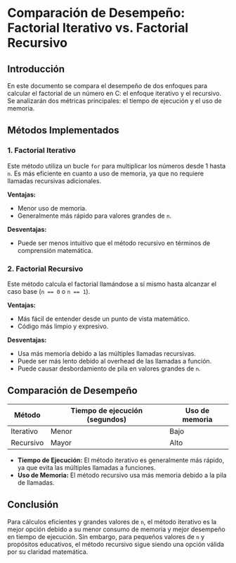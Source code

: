 # Comparación de Desempeño: Factorial Iterativo vs. Factorial Recursivo

## Introducción
En este documento se compara el desempeño de dos enfoques para calcular el factorial de un número en C: el enfoque iterativo y el recursivo. Se analizarán dos métricas principales: el tiempo de ejecución y el uso de memoria.

## Métodos Implementados

### 1. Factorial Iterativo
Este método utiliza un bucle `for` para multiplicar los números desde 1 hasta `n`. Es más eficiente en cuanto a uso de memoria, ya que no requiere llamadas recursivas adicionales.

**Ventajas:**
- Menor uso de memoria.
- Generalmente más rápido para valores grandes de `n`.

**Desventajas:**
- Puede ser menos intuitivo que el método recursivo en términos de comprensión matemática.

### 2. Factorial Recursivo
Este método calcula el factorial llamándose a sí mismo hasta alcanzar el caso base (`n == 0` o `n == 1`).

**Ventajas:**
- Más fácil de entender desde un punto de vista matemático.
- Código más limpio y expresivo.

**Desventajas:**
- Usa más memoria debido a las múltiples llamadas recursivas.
- Puede ser más lento debido al overhead de las llamadas a función.
- Puede causar desbordamiento de pila en valores grandes de `n`.

## Comparación de Desempeño

| Método         | Tiempo de ejecución (segundos) | Uso de memoria |
|--------------|--------------------------|---------------|
| Iterativo     | Menor                      | Bajo          |
| Recursivo     | Mayor                      | Alto          |

- **Tiempo de Ejecución:** El método iterativo es generalmente más rápido, ya que evita las múltiples llamadas a funciones.
- **Uso de Memoria:** El método recursivo usa más memoria debido a la pila de llamadas.

## Conclusión
Para cálculos eficientes y grandes valores de `n`, el método iterativo es la mejor opción debido a su menor consumo de memoria y mejor desempeño en tiempo de ejecución. Sin embargo, para pequeños valores de `n` y propósitos educativos, el método recursivo sigue siendo una opción válida por su claridad matemática.

